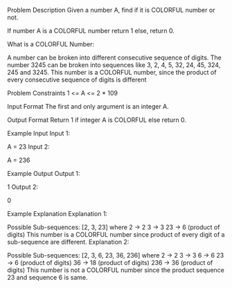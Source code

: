 Problem Description
Given a number A, find if it is COLORFUL number or not.

If number A is a COLORFUL number return 1 else, return 0.

What is a COLORFUL Number:

A number can be broken into different consecutive sequence of digits. 
The number 3245 can be broken into sequences like 3, 2, 4, 5, 32, 24, 45, 324, 245 and 3245. 
This number is a COLORFUL number, since the product of every consecutive sequence of digits is different


Problem Constraints
1 <= A <= 2 * 109



Input Format
The first and only argument is an integer A.



Output Format
Return 1 if integer A is COLORFUL else return 0.



Example Input
Input 1:

 A = 23
Input 2:

 A = 236


Example Output
Output 1:

 1
Output 2:

 0


Example Explanation
Explanation 1:

 Possible Sub-sequences: [2, 3, 23] where
 2 -> 2 
 3 -> 3
 23 -> 6  (product of digits)
 This number is a COLORFUL number since product of every digit of a sub-sequence are different. 
Explanation 2:

 Possible Sub-sequences: [2, 3, 6, 23, 36, 236] where
 2 -> 2 
 3 -> 3
 6 -> 6
 23 -> 6  (product of digits)
 36 -> 18  (product of digits)
 236 -> 36  (product of digits)
 This number is not a COLORFUL number since the product sequence 23  and sequence 6 is same.